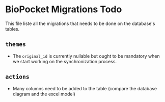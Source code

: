 # BioPocket Migrations Todo

This file liste all the migrations that needs to be done on the database's tables.

## `themes`

* The `original_id` is currently nullable but ought to be mandatory when we start working on the synchronization process.

## `actions`

* Many columns need to be added to the table (compare the database diagram and the excel model)
